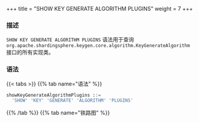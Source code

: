 +++
title = "SHOW KEY GENERATE ALGORITHM PLUGINS"
weight = 7
+++

### 描述

`SHOW KEY GENERATE ALGORITHM PLUGINS` 语法用于查询 `org.apache.shardingsphere.keygen.core.algorithm.KeyGenerateAlgorithm` 接口的所有实现类。

### 语法

{{< tabs >}}
{{% tab name="语法" %}}
```sql
showKeyGenerateAlgorithmPlugins ::=
  'SHOW' 'KEY' 'GENERATE' 'ALGORITHM' 'PLUGINS'
```
{{% /tab %}}
{{% tab name="铁路图" %}}
<iframe frameborder="0" name="diagram" id="diagram" width="100%" height="100%"></iframe>
{{% /tab %}}
{{< /tabs >}}

### 返回值说明

| 列            | 说明     |
|--------------|--------|
| type         | 类型     |
| type_aliases | 类型别名   |
| description  | 描述     |

### 示例

- 查询 `org.apache.shardingsphere.keygen.core.algorithm.KeyGenerateAlgorithm` 接口的所有实现类

```sql
SHOW KEY GENERATE ALGORITHM PLUGINS
```

```sql
SHOW KEY GENERATE ALGORITHM PLUGINS;
+-----------+--------------+-------------+
| type      | type_aliases | description |
+-----------+--------------+-------------+
| UUID      |              |             |
| SNOWFLAKE |              |             |
+-----------+--------------+-------------+
2 rows in set (0.05 sec)
```

### 保留字

`SHOW`、`KEY`、`GENERATE`、`ALGORITHM`、`PLUGINS`

### 相关链接

- [保留字](/cn/user-manual/shardingsphere-proxy/distsql/syntax/reserved-word/)
